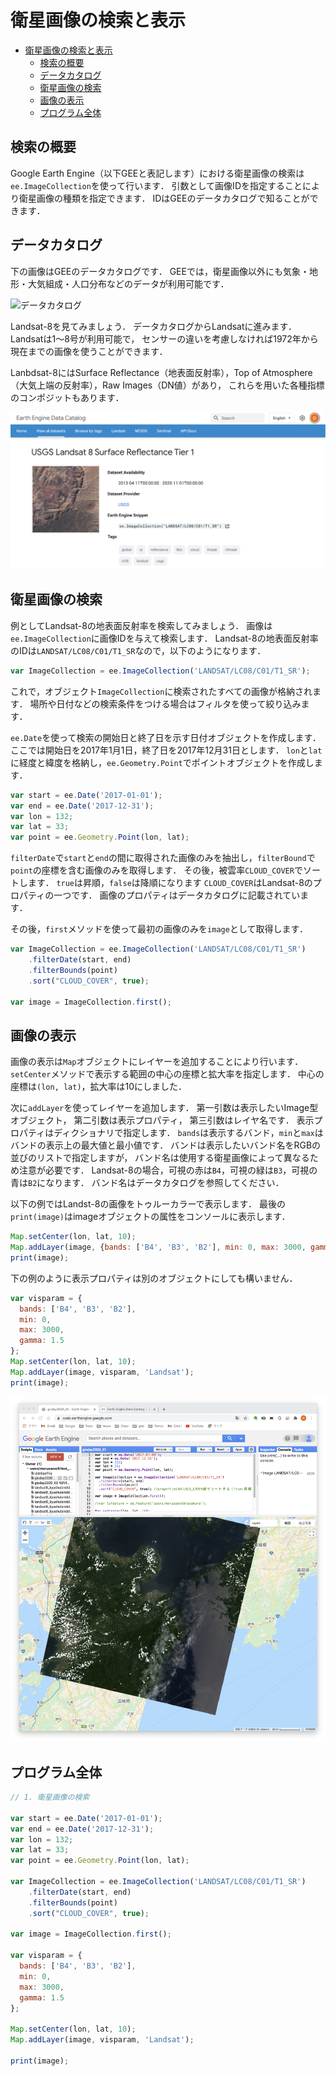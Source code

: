 # 衛星画像の検索と表示
<!-- TOC depthFrom:1 depthTo:6 withLinks:1 updateOnSave:1 orderedList:0 -->

- [衛星画像の検索と表示](#衛星画像の検索と表示)
	- [検索の概要](#検索の概要)
	- [データカタログ](#データカタログ)
	- [衛星画像の検索](#衛星画像の検索)
	- [画像の表示](#画像の表示)
	- [プログラム全体](#プログラム全体)

<!-- /TOC -->
## 検索の概要

Google Earth Engine（以下GEEと表記します）における衛星画像の検索は`ee.ImageCollection`を使って行います．
引数として画像IDを指定することにより衛星画像の種類を指定できます．
IDはGEEのデータカタログで知ることができます．

## データカタログ

下の画像はGEEのデータカタログです．
GEEでは，衛星画像以外にも気象・地形・大気組成・人口分布などのデータが利用可能です．

![データカタログ](images/8da3c19a9fe9d39dd007ca3fa83c7e28.png)

Landsat-8を見てみましょう．
データカタログからLandsatに進みます．
Landsatは1〜8号が利用可能で，
センサーの違いを考慮しなければ1972年から現在までの画像を使うことができます．

Lanbdsat-8にはSurface Reflectance（地表面反射率），Top of Atmosphere（大気上端の反射率），Raw Images（DN値）があり，
これらを用いた各種指標のコンポジットもあります．

![Landsat 8 号の諸元](images/4beb4d10dd47ff3a74c04975fa1c7756.png)

## 衛星画像の検索

例としてLandsat-8の地表面反射率を検索してみましょう．
画像は`ee.ImageCollection`に画像IDを与えて検索します．
Landsat-8の地表面反射率のIDは`LANDSAT/LC08/C01/T1_SR`なので，以下のようになります．

```javascript
var ImageCollection = ee.ImageCollection('LANDSAT/LC08/C01/T1_SR');
```

これで，オブジェクト`ImageCollection`に検索されたすべての画像が格納されます．
場所や日付などの検索条件をつける場合はフィルタを使って絞り込みます．

`ee.Date`を使って検索の開始日と終了日を示す日付オブジェクトを作成します．
ここでは開始日を2017年1月1日，終了日を2017年12月31日とします．
`lon`と`lat`に経度と緯度を格納し，`ee.Geometry.Point`でポイントオブジェクトを作成します．

```javascript
var start = ee.Date('2017-01-01');
var end = ee.Date('2017-12-31');
var lon = 132;
var lat = 33;
var point = ee.Geometry.Point(lon, lat);
```

`filterDate`で`start`と`end`の間に取得された画像のみを抽出し，`filterBound`で`point`の座標を含む画像のみを取得します．
その後，被雲率`CLOUD_COVER`でソートします．
`true`は昇順，`false`は降順になります
`CLOUD_COVER`はLandsat-8のプロパティの一つです．
画像のプロパティはデータカタログに記載されています．

その後，`first`メソッドを使って最初の画像のみを`image`として取得します．

```javascript
var ImageCollection = ee.ImageCollection('LANDSAT/LC08/C01/T1_SR')
    .filterDate(start, end)
    .filterBounds(point)
    .sort("CLOUD_COVER", true);

var image = ImageCollection.first();
```

## 画像の表示
画像の表示は`Map`オブジェクトにレイヤーを追加することにより行います．
`setCenter`メソッドで表示する範囲の中心の座標と拡大率を指定します．
中心の座標は`(lon, lat)`，拡大率は10にしました．

次に`addLayer`を使ってレイヤーを追加します．
第一引数は表示したいImage型オブジェクト，
第二引数は表示プロパティ，
第三引数はレイヤ名です．
表示プロパティはディクショナリで指定します．
`bands`は表示するバンド，`min`と`max`はバンドの表示上の最大値と最小値です．
バンドは表示したいバンド名をRGBの並びのリストで指定しますが，
バンド名は使用する衛星画像によって異なるため注意が必要です．
Landsat-8の場合，可視の赤は`B4`，可視の緑は`B3`，可視の青は`B2`になります．
バンド名はデータカタログを参照してください．

以下の例ではLandst-8の画像をトゥルーカラーで表示します．
最後の`print(image)`はimageオブジェクトの属性をコンソールに表示します．

```javascript
Map.setCenter(lon, lat, 10);
Map.addLayer(image, {bands: ['B4', 'B3', 'B2'], min: 0, max: 3000, gamma: 1.5}, 'Landsat');
print(image);
```

下の例のように表示プロパティは別のオブジェクトにしても構いません．

```javascript
var visparam = {
  bands: ['B4', 'B3', 'B2'],
  min: 0,
  max: 3000,
  gamma: 1.5
};
Map.setCenter(lon, lat, 10);
Map.addLayer(image, visparam, 'Landsat');
print(image);
```

![](images/402b1f5988d8a8df1c82d133345ae38d.png)

## プログラム全体
```javascript
// 1. 衛星画像の検索

var start = ee.Date('2017-01-01');
var end = ee.Date('2017-12-31');
var lon = 132;
var lat = 33;
var point = ee.Geometry.Point(lon, lat);

var ImageCollection = ee.ImageCollection('LANDSAT/LC08/C01/T1_SR')
    .filterDate(start, end)
    .filterBounds(point)
    .sort("CLOUD_COVER", true);

var image = ImageCollection.first();

var visparam = {
  bands: ['B4', 'B3', 'B2'],
  min: 0,
  max: 3000,
  gamma: 1.5
};

Map.setCenter(lon, lat, 10);
Map.addLayer(image, visparam, 'Landsat');

print(image);
```
